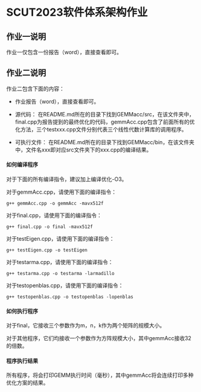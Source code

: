 # SCUT2023软件体系架构作业

## 作业一说明

作业一仅包含一份报告（word），直接查看即可。

## 作业二说明

作业二包含下面的内容：

- 作业报告（word），直接查看即可。

- 源代码：
  在README.md所在的目录下找到GEMMacc/src，在该文件夹中，final.cpp为报告提到的最终优化的代码，gemmAcc.cpp包含了前面所有的优化方法，三个testxxx.cpp文件分别代表三个线性代数计算库的调用程序。

- 可执行文件：
  在README.md所在的目录下找到GEMMacc/bin，在该文件夹中，文件名xxx即对应src文件夹下的xxx.cpp的编译结果。

#### 如何编译程序

对于下面的所有编译指令，建议加上编译优化-O3。

对于gemmAcc.cpp，请使用下面的编译指令：

```shell
g++ gemmAcc.cpp -o gemmAcc -mavx512f
```

对于final.cpp，请使用下面的编译指令：

```shell
g++ final.cpp -o final -mavx512f
```

对于testEigen.cpp，请使用下面的编译指令：

```shell
g++ testEigen.cpp -o testEigen
```

对于testarma.cpp，请使用下面的编译指令：

```shell
g++ testarma.cpp -o testarma -larmadillo
```

对于testopenblas.cpp，请使用下面的编译指令：

```shell
g++ testopenblas.cpp -o testopenblas -lopenblas
```

#### 如何执行程序

对于final，它接收三个参数作为m，n，k作为两个矩阵的规模大小。

对于其他程序，它们均接收一个参数作为方阵规模大小，其中gemmAcc接收32的倍数。

#### 程序执行结果

所有程序，将会打印GEMM执行时间（毫秒），其中gemmAcc将会连续打印多种优化方案的结果。
